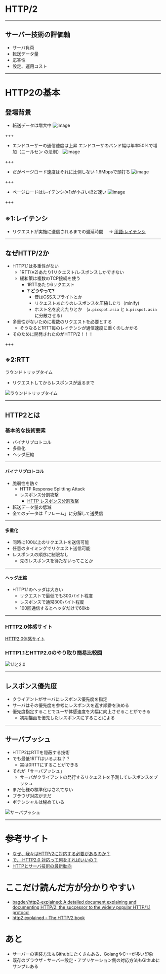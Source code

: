 # HTTP/2

---

## サーバー技術の評価軸
- サーバ負荷
- 転送データ量
- 応答性
- 設定、運用コスト

---

# HTTP2の基本
## 登場背景
- 転送データは増大中
![image](assets/images/chart.png)

+++
- エンドユーザーの通信速度は上昇
エンドユーザのバンド幅は年率50%で増加（ニールセン の法則）
![image](assets/images/nielsen-law-internet-speed-trend-curve.png)

+++
- だがページロード速度はそれに比例しない
1.6Mbpsで頭打ち
![image](assets/images/latency-per-bandwidth.png)

+++
- ページロードはレイテンシ(※1)が小さいほど速い
![image](assets/images/loadtime-latency.png)

+++

## ※1:レイテンシ
- リクエストが実施に送信されるまでの遅延時間　
-> [用語:レイテンシ](http://www.idcf.jp/words/latency.html)

---

## なぜHTTP/2か
- HTTP1.1は多重性がない
	- 1RTT(※2)あたり1リクエスト/レスポンスしかできない
	- 緩和策は複数のTCP接続を使う
		- 1RTTあたり6リクエスト
		- **? どうやって?**
			- 昔はCSSスプライトとか
			- リクエストあたりのレスポンスを圧縮したり（minify)
			- ホスト名を変えたりとか　(`a.picspot.asia` と `b.picspot.asia` に分散させる)
- 多重性がないために複数のリクエストを必要とする
	- そうなると1RTT毎のレイテンシが通信速度に重くのしかかる
- そのために開発されたのがHTTP/2！！！

+++
## ※2:RTT
ラウンドトリップタイム

- リクエストしてからレスポンスが返るまで

![ラウンドトリップタイム](http://pds.exblog.jp/pds/1/201108/29/63/e0091163_22465544.jpg)

---
## HTTP2とは
### 基本的な技術要素
- バイナリプロトコル
- 多重化
- ヘッダ圧縮

---
#### バイナリプロトコル
- 脆弱性を防ぐ
	- HTTP Response Splitting Attack
	- レスポンス分割攻撃
		- [HTTP レスポンス分割攻撃](http://www.asahi-net.or.jp/~wv7y-kmr/memo/php_security.html#HTTPResponseSplitting)
- 転送データ量の低減
- 全てのデータは「フレーム」に分解して送受信

---
#### 多重化
- 同時に100以上のリクエストを送信可能
- 任意のタイミングでリクエスト送信可能
- レスポンスの順序に制限なし
	- 先のレスポンスを待たないってことか

---
#### ヘッダ圧縮
- HTTP1.1のヘッダは大きい
	- リクエストで最低でも300バイト程度
	- レスポンスで通常300バイト程度
	- 100回通信するとヘッダだけで60kb

---
### HTTP2.0体感サイト
[HTTP2.0体感サイト](https://www.symfony.fi/entry/compare-resource-loading-between-http-2-and-http-1-1)

### HTTP1.1とHTTP2.0のやり取り簡易比較図
![1.1と2.0](https://qiita-image-store.s3.amazonaws.com/0/62386/6217ebd8-9dea-7640-24d2-115b2cafdaec.png)

---
## レスポンス優先度
- クライアントがサーバにレスポンス優先度を指定
- サーバはその優先度を参考にレスポンスを返す順番を決める
- 優先度指定することでユーザ体感速度を大幅に向上させることができる
	- 初期描画を優先したレスポンスにすることによる

---
## サーバプッシュ
- HTTP2はRTTを隠蔽する技術
- でも最低1RTTはいるよね？？
	- 実は0RTTにすることができる
- それが「サーバプッシュ」
	- サーバがクライアントの発行するリクエストを予測してレスポンスをプッシュ
- まだ仕様の標準化はされてない
- ブラウザ対応がまだ
- ポテンシャルは秘めている

![サーバプッシュ](http://i.yimg.jp/images/tecblog/2014-1H/http2/http2_server_push.png)

---
# 参考サイト
- [なぜ、我々はHTTP/2に対応する必要があるのか？](http://www.seojapan.com/blog/everyone-moving-http2)
- [で、 HTTP2.0 対応って何をすればいいの？](http://dskst9.hatenablog.com/entry/2016/01/30/235019)
- [HTTPとサーバ技術の最新動向](https://www.slideshare.net/kazuho/http-58452175)

# ここだけ読んだ方が分かりやすい
- [bagder/http2-explained: A detailed document explaining and documenting HTTP/2, the successor to the widely popular HTTP/1.1 protocol](https://github.com/bagder/http2-explained)
- [http2 explained - The HTTP/2 book](https://daniel.haxx.se/http2/)

# あと
- サーバーの実装方法もGithubにたくさんある、GolangやC++が多い印象
- 既存のブラウザ・サーバー設定・アプリケーション側の対応方法もGithubにサンプルある

